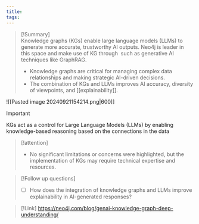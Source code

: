 ```yaml
---
title: 
tags: 
---
```

>[!Summary]  
> Knowledge graphs (KGs) enable large language models (LLMs) to generate more accurate, trustworthy AI outputs. Neo4j is leader in this space and make use of KG through  such as generative AI techniques like GraphRAG.
> - Knowledge graphs are critical for managing complex data relationships and making strategic AI-driven decisions.  
> - The combination of KGs and LLMs improves AI accuracy, diversity of viewpoints, and [[explainability]].  

![[Pasted image 20240921154214.png|600]]

>[!important]  
> KGs act as a control for Large Language Models (LLMs) by enabling knowledge-based reasoning based on the connections in the data 
> 

>[!attention]  
> - No significant limitations or concerns were highlighted, but the implementation of KGs may require technical expertise and resources.  

>[!Follow up questions]  
> - [ ] How does the integration of knowledge graphs and LLMs improve explainability in AI-generated responses?  

>[!Link]
>https://neo4j.com/blog/genai-knowledge-graph-deep-understanding/

